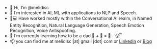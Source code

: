 - 👋 Hi, I’m @melidisc
- 👀 I’m interested in AI, ML with applications to NLP and Speech. 
- 🏡💻 Have worked mostly within the Conversational AI realm, in Named Entity Recognition, Natural Language Generation, Speech Emotion Recognition, Voice Antispoofing.
- 🌱 I’m currently learning how to be a dad 👨 + 👶 = 🏃 - 😴
- 📫 you can find me at melidisc [at] gmail [dot] com or [Linkedin](https://www.linkedin.com/in/christos-melidis/) or [Blog](https://cmelidis.blogspot.com)

<!---
melidisc/melidisc is a ✨ special ✨ repository because its `README.md` (this file) appears on your GitHub profile.
You can click the Preview link to take a look at your changes.
--->
